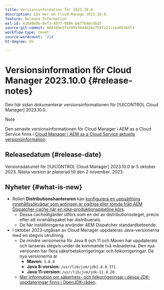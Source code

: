 ```yaml
---
title: Versionsinformation för 2023.10.0
description: Läs mer om Cloud Manage 2023.10.0.
feature: Release Information
exl-id: 41840e0b-0ef3-4077-9886-b677b40cdbd7
source-git-commit: 984269e5fe70913644d26e759fa21ccea0536bf4
workflow-type: tm+mt
source-wordcount: '214'
ht-degree: 0%

---
```


# Versionsinformation för Cloud Manager 2023.10.0 {#release-notes}

Den här sidan dokumenterar versionsinformationen för [!UICONTROL Cloud Manager] 2023.10.0.

>[!NOTE]
>
>Den senaste versionsinformationen för Cloud Manager i AEM as a Cloud Service finns i [Cloud Manager i AEM as a Cloud Service aktuella versionsinformation](https://experienceleague.adobe.com/sv/docs/experience-manager-cloud-service/content/release-notes/cloud-manager/current).

## Releasedatum {#release-date}

Versionsdatumet för [!UICONTROL Cloud Manager] 2023.10.0 är 5 oktober 2023. Nästa version är planerad till den 2 november. 2023.

## Nyheter {#what-is-new}

* Rollen **Distributionshanteraren** kan [konfigurera en uppsättning innehållssökvägar som antingen är ogiltiga eller tömda från AEM Dispatcher-cache när en icke-produktionspipeline körs](/help/using/non-production-pipelines.md).
   * Dessa cacheåtgärder utförs som en del av distributionssteget, precis efter att innehållspaket har distribuerats.
   * De här inställningarna använder AEM Dispatcher standardbeteende.
* I oktober 2023-utgåvan av Cloud Manager uppdateras Java-versionerna med en stegvis utrullning.
   * De mindre versionerna för Java 8 och 11 och Maven har uppdaterats och lanseras stegvis under de kommande två månaderna. Den nya versionen har flera säkerhetskorrigeringar och felkorrigeringar. De nya versionerna är
      * **Maven:** `3.8.8`
      * **Java 8-version:** `/usr/lib/jvm/jdk1.8.0_371`
      * **Java 11-version:** `/usr/lib/jvm/jdk-11.0.20`
   * [Mer information om säkerhets- och felkorrigeringar i dessa JDK-uppdateringar finns i OpenJDK-råden](https://openjdk.org/groups/vulnerability/advisories/).
